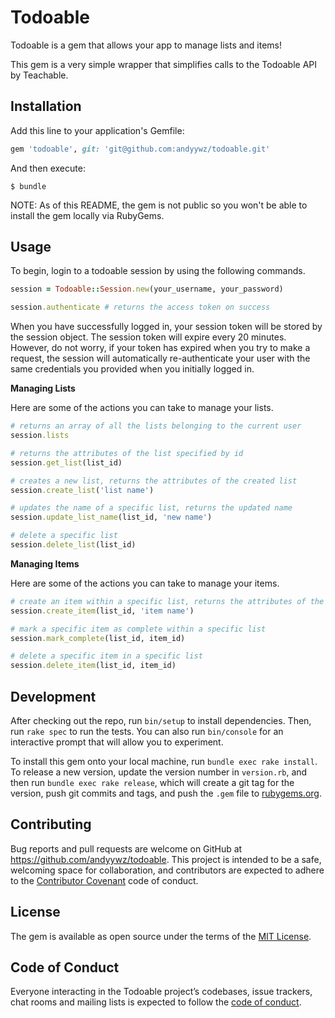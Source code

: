 # Todoable

Todoable is a gem that allows your app to manage lists and items!

This gem is a very simple wrapper that simplifies calls to the Todoable API by Teachable.

## Installation

Add this line to your application's Gemfile:

```ruby
gem 'todoable', git: 'git@github.com:andyywz/todoable.git'
```

And then execute:

    $ bundle


NOTE: As of this README, the gem is not public so you won't be able to install the gem locally via RubyGems.


## Usage

To begin, login to a todoable session by using the following commands.

```ruby
session = Todoable::Session.new(your_username, your_password)

session.authenticate # returns the access token on success
```

When you have successfully logged in, your session token will be stored by the session object.
The session token will expire every 20 minutes. However, do not worry, if your token has expired
when you try to make a request, the session will automatically re-authenticate your user with the
same credentials you provided when you initially logged in.


**Managing Lists**

Here are some of the actions you can take to manage your lists.

```ruby
# returns an array of all the lists belonging to the current user
session.lists

# returns the attributes of the list specified by id
session.get_list(list_id)

# creates a new list, returns the attributes of the created list
session.create_list('list name')

# updates the name of a specific list, returns the updated name
session.update_list_name(list_id, 'new name')

# delete a specific list
session.delete_list(list_id)
```

**Managing Items**

Here are some of the actions you can take to manage your items.

```ruby
# create an item within a specific list, returns the attributes of the created item
session.create_item(list_id, 'item name')

# mark a specific item as complete within a specific list
session.mark_complete(list_id, item_id)

# delete a specific item in a specific list
session.delete_item(list_id, item_id)
```

## Development

After checking out the repo, run `bin/setup` to install dependencies. Then, run `rake spec` to run the tests.
You can also run `bin/console` for an interactive prompt that will allow you to experiment.

To install this gem onto your local machine, run `bundle exec rake install`. To release a new version,
update the version number in `version.rb`, and then run `bundle exec rake release`, which will create
a git tag for the version, push git commits and tags, and push the `.gem` file to
[rubygems.org](https://rubygems.org).

## Contributing

Bug reports and pull requests are welcome on GitHub at https://github.com/andyywz/todoable.
This project is intended to be a safe, welcoming space for collaboration, and contributors are
expected to adhere to the [Contributor Covenant](http://contributor-covenant.org) code of conduct.

## License

The gem is available as open source under the terms of the [MIT License](https://opensource.org/licenses/MIT).

## Code of Conduct

Everyone interacting in the Todoable project’s codebases, issue trackers, chat rooms and mailing
lists is expected to follow the
[code of conduct](https://github.com/andyywz/todoable/blob/master/CODE_OF_CONDUCT.md).
